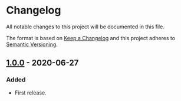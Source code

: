 # Changelog

All notable changes to this project will be documented in this file.

The format is based on [Keep a Changelog](http://keepachangelog.com/)
and this project adheres to [Semantic Versioning](http://semver.org/).

## [1.0.0] - 2020-06-27

### Added

- First release.

[1.0.0]: https://github.com/kuyoto/psr7-streams/releases/tag/v1.0.0
